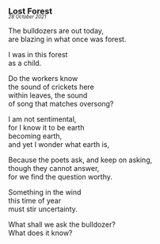 ### Lost Forest
<p style="margin:0; margin-top: -1.25rem">  
  <em>  
    <small><small>28 October 2021</small></small>  
  </em>  
</p>  
  
The bulldozers are out today,  
are blazing in what once was forest.  
  
I was in this forest  
as a child.  
  
Do the workers know  
the sound of crickets here  
within leaves, the sound   
of song that matches oversong?  
  
I am not sentimental,  
for I know it to be earth   
becoming earth,  
and yet I wonder what earth is,  
  
Because the poets ask, and keep on asking,  
though they cannot answer,  
for we find the question worthy.  
  
Something in the wind   
this time of year  
must stir uncertainty.  
  
What shall we ask the bulldozer?  
What does it know?  
